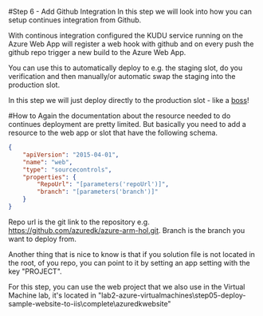 #Step 6 - Add Github Integration
In this step we will look into how you can setup continues integration from Github. 

With continous integration configured the KUDU service running on the Azure Web App will register a web hook with github and on every push the github repo trigger a new build to the Azure Web App. 

You can use this to automatically deploy to e.g. the staging slot, do you verification and then manually/or automatic swap the staging into the production slot. 

In this step we will just deploy directly to the production slot - like a [boss](https://www.youtube.com/watch?v=IkTw7J-hGmg)! 

#How to
Again the documentation about the resource needed to do continues deployment are pretty limited. But basically you need to add a resource to the web app or slot that have the following schema.
```json
{
	"apiVersion": "2015-04-01",
    "name": "web",
    "type": "sourcecontrols",	
	"properties": {
		"RepoUrl": "[parameters('repoUrl')]",
		"branch": "[parameters('branch')]"
	}
}
```
Repo url is the git link to the repository e.g. https://github.com/azuredk/azure-arm-hol.git. 
Branch is the branch you want to deploy from. 

Another thing that is nice to know is that if you solution file is not located in the root, of you repo, you can point to it by setting an app setting with the key "PROJECT". 

For this step, you can use the web project that we also use in the Virtual Machine lab, it's located in "lab2-azure-virtualmachines\step05-deploy-sample-website-to-iis\complete\azuredkwebsite"
